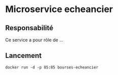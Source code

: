 # Microservice echeancier

## Responsabilité

Ce service a pour rôle de ...

## Lancement

    docker run -d -p 85:85 bourses-echeancier
